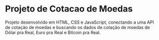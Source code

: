 # Projeto de Cotacao de Moedas
  Projeto desenvolvido em HTML, CSS e JavaScript, conectando a uma API de cotação de moedas e buscando os dados de cotação de moedas de Dólar pra Real, Euro pra Real e     Bitcoin pra Real.
